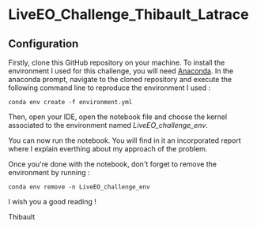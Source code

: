 # LiveEO_Challenge_Thibault_Latrace

## Configuration
Firstly, clone this GitHub repository on your machine.
To install the environment I used for this challenge, you will need [Anaconda](https://docs.anaconda.com/anaconda/install/).
In the anaconda prompt, navigate to the cloned repository and execute the following command line to reproduce the environment I used :

```
conda env create -f environment.yml
```

Then, open your IDE, open the notebook file and choose the kernel associated to the environment named *LiveEO_challenge_env*.

You can now run the notebook. You will find in it an incorporated report where I explain everthing about my approach of the problem.

Once you're done with the notebook, don't forget to remove the environment by running :

```
conda env remove -n LiveEO_challenge_env
```

I wish you a good reading !

Thibault
